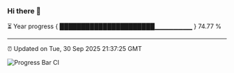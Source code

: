 ### Hi there 👋

⏳ Year progress { ██████████████████████▁▁▁▁▁▁▁▁ } 74.77 %

---

⏰ Updated on Tue, 30 Sep 2025 21:37:25 GMT

![Progress Bar CI](https://github.com/IshwaranRudhara/GIT-ACTION/workflows/Progress%20Bar%20CI/badge.svg)
